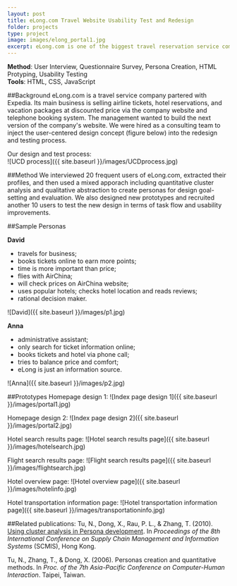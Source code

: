 ```yaml
---
layout: post
title: eLong.com Travel Website Usability Test and Redesign
folder: projects
type: project
image: images/elong_portal1.jpg
excerpt: eLong.com is one of the biggest travel reservation service companies in China partered with Expedia. Its main business is selling airline tickets, hotel reservations, and vacation packages at discounted price via the company website and telephone booking system. The management wanted to build the next version of the company's website based on user experience research. We were hired as a consulting team to inject the user-centered design concept into the redesign and testing process.
---
```


**Method**: User Interview, Questionnaire Survey, Persona Creation, HTML Protyping, Usability Testing  
**Tools**: HTML, CSS, JavaScript

##Background
eLong.com is a travel service company partered with Expedia. Its main business is selling airline tickets, hotel reservations, and vacation packages at discounted price via the company website and telephone booking system. The management wanted to build the next version of the company's website. We were hired as a consulting team to inject the user-centered design concept (figure below) into the redesign and testing process.

Our design and test process:  
![UCD process]({{ site.baseurl }}/images/UCDprocess.jpg)

##Method
We interviewed 20 frequent users of eLong.com, extracted their profiles, and then used a mixed apporach including quantitative cluster analysis and qualitative abstraction to create personas for design goal-setting and evaluation. We also designed new prototypes and recruited another 10 users to test the new design in terms of task flow and usability improvements.

##Sample Personas

**David**

- travels for business;
- books tickets online to earn more points;    
- time is more important than price;   
- flies with AirChina;  
- will check prices on AirChina website;   
- uses popular hotels; checks hotel location and reads reviews;   
- rational decision maker.  

![David]({{ site.baseurl }}/images/p1.jpg)

**Anna**

- administrative assistant; 
- only search for ticket information online; 
- books tickets and hotel via phone call; 
- tries to balance price and comfort; 
- eLong is just an information source.

![Anna]({{ site.baseurl }}/images/p2.jpg)


##Prototypes
Homepage design 1:
![Index page design 1]({{ site.baseurl }}/images/portal1.jpg)

Homepage design 2:
![Index page design 2]({{ site.baseurl }}/images/portal2.jpg)

Hotel search results page:
![Hotel search results page]({{ site.baseurl }}/images/hotelsearch.jpg)

Flight search results page:
![Flight search results page]({{ site.baseurl }}/images/flightsearch.jpg)

Hotel overview page:
![Hotel overview page]({{ site.baseurl }}/images/hotelinfo.jpg)

Hotel transportation information page:
![Hotel transportation information page]({{ site.baseurl }}/images/transportationinfo.jpg)


##Related publications:
Tu, N., Dong, X., Rau, P. L., & Zhang, T. (2010). [Using cluster analysis in Persona development](http://ieeexplore.ieee.org/xpls/abs_all.jsp?arnumber=5681684). In *Proceedings of the 8th International Conference on Supply Chain Management and Information Systems* (SCMIS), Hong Kong.

Tu, N., Zhang, T., & Dong, X. (2006). Personas creation and quantitative methods. In *Proc. of the 7th Asia-Pacific Conference on Computer-Human Interaction*. Taipei, Taiwan.